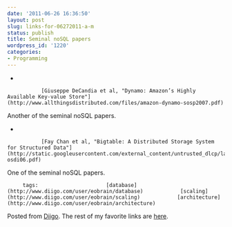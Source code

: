 ```yaml
---
date: '2011-06-26 16:36:50'
layout: post
slug: links-for-06272011-a-m
status: publish
title: Seminal noSQL papers
wordpress_id: '1220'
categories:
- Programming
---
```


     
  *      

               [Giuseppe DeCandia et al, "Dynamo: Amazon’s Highly Available Key-value Store"](http://www.allthingsdistributed.com/files/amazon-dynamo-sosp2007.pdf)      

     

Another of the seminal noSQL papers.

                                       
     
  *      

               [Fay Chan et al, "Bigtable: A Distributed Storage System for Structured Data"](http://static.googleusercontent.com/external_content/untrusted_dlcp/labs.google.com/en/us/papers/bigtable-osdi06.pdf)      

     

One of the seminal noSQL papers.

             

         tags:                      [database](http://www.diigo.com/user/eobrain/database)            [scaling](http://www.diigo.com/user/eobrain/scaling)            [architecture](http://www.diigo.com/user/eobrain/architecture)

                                       
 

Posted from [Diigo](http://www.diigo.com). The rest of my favorite links are [here](http://www.diigo.com/user/eobrain).

